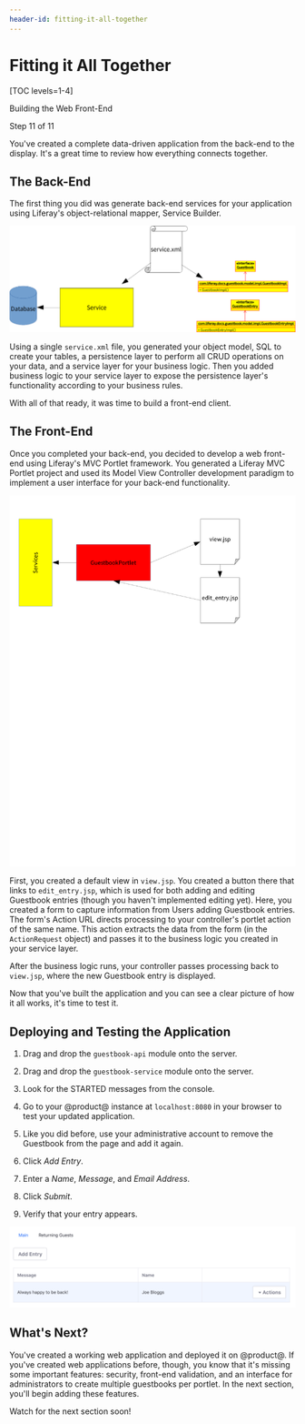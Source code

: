 ```yaml
---
header-id: fitting-it-all-together
---
```


# Fitting it All Together

[TOC levels=1-4]

<div class="learn-path-step row">
    <p id="stepTitle">Building the Web Front-End</p><p>Step 11 of 11</p>
</div>

You've created a complete data-driven application from the back-end to the 
display. It's a great time to review how everything connects together. 

## The Back-End

The first thing you did was generate back-end services for your application
using Liferay's object-relational mapper, Service Builder. 

![Figure 1: Service Builder makes generating your database entities and your Java objects a snap.](../../../images/service-builder-guestbook.png)

Using a single `service.xml` file, you generated your object model, SQL to
create your tables, a persistence layer to perform all CRUD operations on your
data, and a service layer for your business logic. Then you added business logic
to your service layer to expose the persistence layer's functionality according
to your business rules. 

With all of that ready, it was time to build a front-end client. 

## The Front-End

Once you completed your back-end, you decided to develop a web front-end
using Liferay's MVC Portlet framework. You generated a Liferay MVC Portlet
project and used its Model View Controller development paradigm to implement
a user interface for your back-end functionality. 

![Figure 2: The controller directs page flow in an MVC Portlet application.](../../../images/guestbook-mvc-diagram-1.png)

First, you created a default view in `view.jsp`. You created a button there that
links to `edit_entry.jsp`, which is used for both adding and editing Guestbook
entries (though you haven't implemented editing yet). Here, you created a form
to capture information from Users adding Guestbook entries. The form's Action
URL directs processing to your controller's portlet action of the same name.
This action extracts the data from the form (in the `ActionRequest` object) and
passes it to the business logic you created in your service layer. 

After the business logic runs, your controller passes processing back to
`view.jsp`, where the new Guestbook entry is displayed. 

Now that you've built the application and you can see a clear picture of how it 
all works, it's time to test it. 

## Deploying and Testing the Application

1.  Drag and drop the `guestbook-api` module onto the server.

2.  Drag and drop the `guestbook-service` module onto the server.

3.  Look for the STARTED messages from the console. 

4.  Go to your @product@ instance at `localhost:8080` in your browser to test 
    your updated application. 

5.  Like you did before, use your administrative account to remove the Guestbook
    from the page and add it again. 

6.  Click *Add Entry*.

7.  Enter a *Name*, *Message*, and *Email Address*.

8.  Click *Submit*.

9.  Verify that your entry appears.

![Figure 3: Your first guestbook and entry appears. Nice job!](../../../images/guestbook-entry-test.png)

## What's Next?

You've created a working web application and deployed it on @product@. If you've 
created web applications before, though, you know that it's missing some 
important features: security, front-end validation, and an interface for 
administrators to create multiple guestbooks per portlet. In the next section, 
you'll begin adding these features. 

Watch for the next section soon! 
